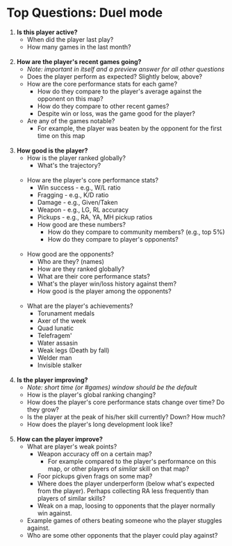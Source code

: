 # Top Questions: Duel mode

1. **Is this player active?**
    - When did the player last play?
    - How many games in the last month?<br><br>
2. **How are the player's recent games going?**
    - *Note: important in itself and a preview answer for all other questions*
    - Does the player perform as expected? Slightly below, above?
    - How are the core performance stats for each game?
        - How do they compare to the player's average against the opponent on this map?
        - How do they compare to other recent games?
        - Despite win or loss, was the game good for the player?
    - Are any of the games notable?
        - For example, the player was beaten by the opponent for the first time on this map<br><br>
3. **How good is the player?**
    - How is the player ranked globally?
        - What's the trajectory?<br><br>
    - How are the player's core performance stats?
        - Win success - e.g., W/L ratio
        - Fragging - e.g., K/D ratio
        - Damage - e.g., Given/Taken
        - Weapon - e.g., LG, RL accuracy
        - Pickups - e.g., RA, YA, MH pickup ratios
        - How good are these numbers?
            - How do they compare to community members? (e.g., top 5%)
            - How do they compare to player's opponents?<br><br>
    - How good are the opponents?
        - Who are they? (names)
        - How are they ranked globally?
        - What are their core performance stats?
        - What's the player win/loss history against them?
        - How good is the player among the opponents?<br><br>
    - What are the player's achievements?
        - Torunament medals
        - Axer of the week
        - Quad lunatic
        - Telefragem'
        - Water assasin
        - Weak legs (Death by fall)
        - Welder man
        - Invisible stalker<br><br>
4. **Is the player improving?**
    - *Note: short time (or #games) window should be the default*
    - How is the player's global ranking changing?
    - How does the player's core performance stats change over time? Do they grow?
    - Is the player at the peak of his/her skill currently? Down? How much?
    - How does the player's long development look like?<br><br>
5. **How can the player improve?**
    - What are player's weak points?
        - Weapon accuracy off on a certain map?
            - For example compared to the player's performance on this map, or other players of *similar* skill on that map?
        - Foor pickups given frags on some map?
        - Where does the player underperform (below what's expected from the player). Perhaps collecting RA less frequently than players of similar skills?
        - Weak on a map, loosing to opponents that the player normally win against.
    - Example games of others beating someone who the player stuggles against.
    - Who are some other opponents that the player could play against?

